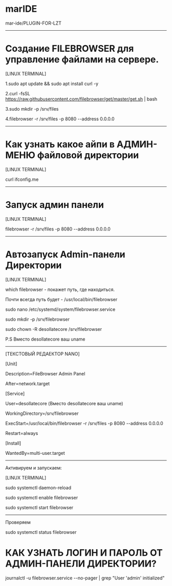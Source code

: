 # marIDE

mar-ide/PLUGIN-FOR-LZT

---
# Создание FILEBROWSER для управление файлами на сервере.

[LINUX TERMINAL]

1.sudo apt update && sudo apt install curl -y

2.curl -fsSL https://raw.githubusercontent.com/filebrowser/get/master/get.sh | bash

3.sudo mkdir -p /srv/files

4.filebrowser -r /srv/files -p 8080 --address 0.0.0.0

---
# Как узнать какое айпи в АДМИН-МЕНЮ файловой директории 

[LINUX TERMINAL]

curl ifconfig.me

---
# Запуск админ панели 

[LINUX TERMINAL]

filebrowser -r /srv/files -p 8080 --address 0.0.0.0

---

# Автозапуск Admin-панели Директории 

[LINUX TERMINAL]

which filebrowser - покажет путь, где находиться.

Почти всегда путь будет - /usr/local/bin/filebrowser

sudo nano /etc/systemd/system/filebrowser.service

sudo mkdir -p /srv/filebrowser

sudo chown -R desollatecore /srv/filebrowser

P.S Вместо desollatecore ваш uname

---

[ТЕКСТОВЫЙ РЕДАЕКТОР NANO]

[Unit]

Description=FileBrowser Admin Panel

After=network.target

[Service]

User=desollatecore (Вместо desollatecore ваш uname)

WorkingDirectory=/srv/filebrowser

ExecStart=/usr/local/bin/filebrowser -r /srv/files -p 8080 --address 0.0.0.0

Restart=always

[Install]

WantedBy=multi-user.target


---
Активируем и запускаем:

[LINUX TERMINAL]

sudo systemctl daemon-reload

sudo systemctl enable filebrowser

sudo systemctl start filebrowser

---
Проверяем 

sudo systemctl status filebrowser

# КАК УЗНАТЬ ЛОГИН И ПАРОЛЬ ОТ АДМИН-ПАНЕЛИ ДИРЕКТОРИИ?

journalctl -u filebrowser.service --no-pager | grep "User 'admin' initialized"

